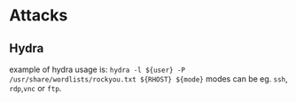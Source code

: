 # Attacks

## Hydra

example of hydra usage is: 
`hydra -l ${user} -P /usr/share/wordlists/rockyou.txt ${RHOST} ${mode}`
modes can be eg. `ssh`, `rdp`,`vnc` or `ftp`.
